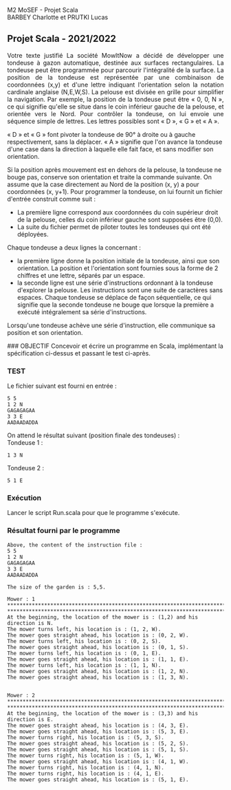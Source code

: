 
M2 MoSEF - Projet Scala <br/>
BARBEY Charlotte et PRUTKI Lucas <br/>

## Projet Scala - 2021/2022 
<p align="justify">Votre texte justifié
La société MowItNow a décidé de développer une tondeuse à gazon automatique, destinée aux surfaces rectangulaires. 
La tondeuse peut être programmée pour parcourir l'intégralité de la surface. La position de la tondeuse est représentée par une combinaison de coordonnées (x,y) et d'une lettre indiquant l'orientation selon la notation cardinale anglaise (N,E,W,S). La pelouse est divisée en grille pour simplifier la navigation. 
Par exemple, la position de la tondeuse peut être « 0, 0, N », ce qui signifie qu'elle se situe dans le coin inférieur gauche de la pelouse, et orientée vers le Nord. 
Pour contrôler la tondeuse, on lui envoie une séquence simple de lettres. Les lettres possibles sont « D », « G » et « A ».

« D » et « G » font pivoter la tondeuse de 90° à droite ou à gauche respectivement, sans la déplacer. « A » signifie que l'on avance la tondeuse d'une case dans la direction à laquelle elle fait face, et sans modifier son orientation. 

Si la position après mouvement est en dehors de la pelouse, la tondeuse ne bouge pas, conserve son orientation et traite la commande suivante. 
On assume que la case directement au Nord de la position (x, y) a pour coordonnées (x, y+1). 
Pour programmer la tondeuse, on lui fournit un fichier d'entrée construit comme suit : 

- La première ligne correspond aux coordonnées du coin supérieur droit de la pelouse, celles du coin inférieur gauche sont supposées être (0,0). 
- La suite du fichier permet de piloter toutes les tondeuses qui ont été déployées. 

Chaque tondeuse a deux lignes la concernant : 
- la première ligne donne la position initiale de la tondeuse, ainsi que son orientation. La position et l'orientation sont fournies sous la forme de 2 chiffres et une lettre, séparés par un espace. 
- la seconde ligne est une série d'instructions ordonnant à la tondeuse d'explorer la pelouse. Les instructions sont une suite de caractères sans espaces. 
Chaque tondeuse se déplace de façon séquentielle, ce qui signifie que la seconde tondeuse ne bouge que lorsque la première a exécuté intégralement sa série d'instructions. 

Lorsqu'une tondeuse achève une série d'instruction, elle communique sa position et son 
orientation. 
</p>
### OBJECTIF 
Concevoir et écrire un programme en Scala, implémentant la spécification ci-dessus et passant le test ci-après. 

### TEST 
Le fichier suivant est fourni en entrée : 
```
5 5 
1 2 N 
GAGAGAGAA 
3 3 E 
AADAADADDA 
```
On attend le résultat suivant (position finale des tondeuses) : <br/>
Tondeuse 1 : 
```
1 3 N 
```
Tondeuse 2 : 
```
5 1 E 
```
### Exécution 
Lancer le script Run.scala pour que le programme s'exécute. 

### Résultat fourni par le programme
```
Above, the content of the instruction file : 
5 5
1 2 N
GAGAGAGAA
3 3 E
AADAADADDA
 
The size of the garden is : 5,5.
 
Mower : 1
********************************************************************************
********************************************************************************
At the beginning, the location of the mower is : (1,2) and his direction is N.
The mower turns left, his location is : (1, 2, W).
The mower goes straight ahead, his location is : (0, 2, W).
The mower turns left, his location is : (0, 2, S).
The mower goes straight ahead, his location is : (0, 1, S).
The mower turns left, his location is : (0, 1, E).
The mower goes straight ahead, his location is : (1, 1, E).
The mower turns left, his location is : (1, 1, N).
The mower goes straight ahead, his location is : (1, 2, N).
The mower goes straight ahead, his location is : (1, 3, N).
 
 
Mower : 2
********************************************************************************
********************************************************************************
At the beginning, the location of the mower is : (3,3) and his direction is E.
The mower goes straight ahead, his location is : (4, 3, E).
The mower goes straight ahead, his location is : (5, 3, E).
The mower turns right, his location is : (5, 3, S).
The mower goes straight ahead, his location is : (5, 2, S).
The mower goes straight ahead, his location is : (5, 1, S).
The mower turns right, his location is : (5, 1, W).
The mower goes straight ahead, his location is : (4, 1, W).
The mower turns right, his location is : (4, 1, N).
The mower turns right, his location is : (4, 1, E).
The mower goes straight ahead, his location is : (5, 1, E).



